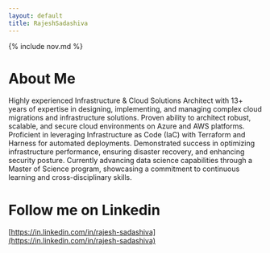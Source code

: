 ```yaml
---
layout: default
title: RajeshSadashiva
---
```


{% include nov.md %}

# About Me

Highly experienced Infrastructure & Cloud Solutions Architect with 13+ years of expertise in
designing, implementing, and managing complex cloud migrations and infrastructure solutions.
Proven ability to architect robust, scalable, and secure cloud environments on Azure and AWS
platforms. Proficient in leveraging Infrastructure as Code (IaC) with Terraform and Harness for
automated deployments. Demonstrated success in optimizing infrastructure performance,
ensuring disaster recovery, and enhancing security posture. Currently advancing data science
capabilities through a Master of Science program, showcasing a commitment to continuous
learning and cross-disciplinary skills.

# Follow me on Linkedin
[https://in.linkedin.com/in/rajesh-sadashiva](https://in.linkedin.com/in/rajesh-sadashiva)
